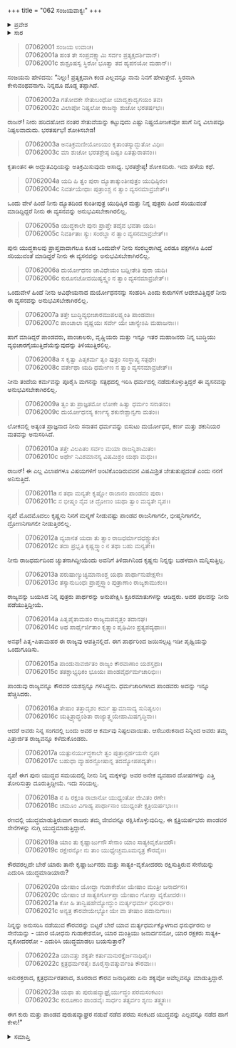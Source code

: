 +++
title = "062 ಸಂಜಯವಾಕ್ಯಃ"
+++

<details><summary>ಪ್ರವೇಶ</summary>


।।   ಓಂ ಓಂ ನಮೋ ನಾರಾಯಣಾಯ।।   ಶ್ರೀ ವೇದವ್ಯಾಸಾಯ ನಮಃ ।।

ಶ್ರೀ ಕೃಷ್ಣದ್ವೈಪಾಯನ ವೇದವ್ಯಾಸ ವಿರಚಿತ  

**ಶ್ರೀ ಮಹಾಭಾರತ**

**ದ್ರೋಣ ಪರ್ವ**

**ಜಯದ್ರಥವಧ ಪರ್ವ**

**ಅಧ್ಯಾಯ 62**

</details>

<details><summary>ಸಾರ</summary>

ಸಂಜಯನು ಧೃತರಾಷ್ಟ್ರನೇ ಈ ಶೋಕಕ್ಕೆ ಕಾರಣನೆಂದು ಮಾತನಾಡಿದುದು (1-23).


</details>



> 07062001 ಸಂಜಯ ಉವಾಚ।   
07062001a ಹಂತ ತೇ ಸಂಪ್ರವಕ್ಷ್ಯಾಮಿ ಸರ್ವಂ ಪ್ರತ್ಯಕ್ಷದರ್ಶಿವಾನ್।   
07062001c ಶುಶ್ರೂಷಸ್ವ ಸ್ಥಿರೋ ಭೂತ್ವಾ ತವ ಹ್ಯಪನಯೋ ಮಹಾನ್।।

ಸಂಜಯನು ಹೇಳಿದನು: “ನಿಲ್ಲು! ಪ್ರತ್ಯಕ್ಷವಾಗಿ ಕಂಡ ಎಲ್ಲವನ್ನೂ ನಾನು ನಿನಗೆ ಹೇಳುತ್ತೇನೆ. ಸ್ಥಿರನಾಗಿ ಕೇಳುವಂಥವನಾಗು. ನಿನ್ನದೂ ದೊಡ್ಡ ತಪ್ಪಾಗಿದೆ.

> 07062002a ಗತೋದಕೇ ಸೇತುಬಂಧೋ ಯಾದೃಕ್ತಾದೃಗಯಂ ತವ।   
07062002c ವಿಲಾಪೋ ನಿಷ್ಫಲೋ ರಾಜನ್ಮಾ ಶುಚೋ ಭರತರ್ಷಭ।।

ರಾಜನ್! ನೀರು ಹರಿದಹೋದ ನಂತರ ಸೇತುವೆಯನ್ನು ಕಟ್ಟುವುದು ಎಷ್ಟು ನಿಷ್ಪ್ರಯೋಜಕವೋ ಹಾಗೆ ನಿನ್ನ ವಿಲಾಪವೂ ನಿಷ್ಫಲವಾದುದು. ಭರತರ್ಷಭ! ಶೋಕಿಸಬೇಡ!

> 07062003a ಅನತಿಕ್ರಮಣೀಯೋಽಯಂ ಕೃತಾಂತಸ್ಯಾದ್ಭುತೋ ವಿಧಿಃ।   
07062003c ಮಾ ಶುಚೋ ಭರತಶ್ರೇಷ್ಠ ದಿಷ್ಟಂ ಏತತ್ಪುರಾತನಂ।।

ಕೃತಾಂತನ ಈ ಅದ್ಭುತವಿಧಿಯನ್ನು ಅತಿಕ್ರಮಿಸುವುದು ಅಸಾಧ್ಯ. ಭರತಶ್ರೇಷ್ಠ! ಶೋಕಿಸದಿರು. ಇದು ಹಳೆಯ ಕಥೆ.

> 07062004a ಯದಿ ಹಿ ತ್ವಂ ಪುರಾ ದ್ಯೂತಾತ್ಕುಂತೀಪುತ್ರಂ ಯುಧಿಷ್ಠಿರಂ।   
07062004c ನಿವರ್ತಯೇಥಾಃ ಪುತ್ರಾಂಶ್ಚ ನ ತ್ವಾಂ ವ್ಯಸನಮಾವ್ರಜೇತ್।।

ಒಂದು ವೇಳೆ ಹಿಂದೆ ನೀನು ದ್ಯೂತದಿಂದ ಕುಂತೀಪುತ್ರ ಯುಧಿಷ್ಠಿರ ಮತ್ತು ನಿನ್ನ ಪುತ್ರರು ಹಿಂದೆ ಸರಿಯುವಂತೆ ಮಾಡಿದ್ದಿದ್ದರೆ ನೀನು ಈ ವ್ಯಸನವನ್ನು ಅನುಭವಿಸಬೇಕಾಗಿರಲಿಲ್ಲ.

> 07062005a ಯುದ್ಧಕಾಲೇ ಪುನಃ ಪ್ರಾಪ್ತೇ ತದೈವ ಭವತಾ ಯದಿ।   
07062005c ನಿವರ್ತಿತಾಃ ಸ್ಯುಃ ಸಂರಬ್ಧಾ ನ ತ್ವಾಂ ವ್ಯಸನಮಾವ್ರಜೇತ್।।

ಪುನಃ ಯುದ್ಧಕಾಲವು ಪ್ರಾಪ್ತವಾದಾಗಲೂ ಕೂಡ ಒಂದುವೇಳೆ ನೀನು ಸಂರಬ್ಧರಾಗಿದ್ದ ಎರಡೂ ಪಕ್ಷಗಳೂ ಹಿಂದೆ ಸರಿಯುವಂತೆ ಮಾಡಿದ್ದರೆ ನೀನು ಈ ವ್ಯಸನವನ್ನು ಅನುಭವಿಸಬೇಕಾಗಿರಲಿಲ್ಲ.

> 07062006a ದುರ್ಯೋಧನಂ ಚಾವಿಧೇಯಂ ಬಧ್ನೀತೇತಿ ಪುರಾ ಯದಿ।   
07062006c ಕುರೂನಚೋದಯಿಷ್ಯಸ್ತ್ವಂ ನ ತ್ವಾಂ ವ್ಯಸನಮಾವ್ರಜೇತ್।।

ಒಂದುವೇಳೆ ಹಿಂದೆ ನೀನು ಅವಿಧೇಯನಾದ ದುರ್ಯೋಧನನನ್ನು ಸಂಹರಿಸಿ ಎಂದು ಕುರುಗಳಿಗೆ ಆದೇಶವಿತ್ತಿದ್ದರೆ ನೀನು ಈ ವ್ಯಸನವನ್ನು ಅನುಭವಿಸಬೇಕಾಗಿರಲಿಲ್ಲ.

> 07062007a ತತ್ತೇ ಬುದ್ಧಿವ್ಯಭೀಚಾರಮುಪಲಪ್ಸ್ಯಂತಿ ಪಾಂಡವಾಃ।   
07062007c ಪಾಂಚಾಲಾ ವೃಷ್ಣಯಃ ಸರ್ವೇ ಯೇ ಚಾನ್ಯೇಽಪಿ ಮಹಾಜನಾಃ।।

ಹಾಗೆ ಮಾಡಿದ್ದರೆ ಪಾಂಡವರು, ಪಾಂಚಾಲರು, ವೃಷ್ಣಿಯರು ಮತ್ತು ಇನ್ನೂ ಇತರ ಮಹಾಜನರು ನಿನ್ನ ಬುದ್ಧಿಯು ವ್ಯಭಿಚಾರಗೈಯುತ್ತಿದೆಯೆನ್ನುವುದನ್ನು ತಿಳಿಯುತ್ತಿರಲಿಲ್ಲ.

> 07062008a ಸ ಕೃತ್ವಾ ಪಿತೃಕರ್ಮ ತ್ವಂ ಪುತ್ರಂ ಸಂಸ್ಥಾಪ್ಯ ಸತ್ಪಥೇ।   
07062008c ವರ್ತೇಥಾ ಯದಿ ಧರ್ಮೇಣ ನ ತ್ವಾಂ ವ್ಯಸನಮಾವ್ರಜೇತ್।।

ನೀನು ತಂದೆಯ ಕರ್ಮವನ್ನು ಪೂರೈಸಿ ಮಗನನ್ನು ಸತ್ಪಥದಲ್ಲಿ ಇರಿಸಿ ಧರ್ಮದಲ್ಲಿ ನಡೆದುಕೊಳ್ಳುತ್ತಿದ್ದರೆ ಈ ವ್ಯಸನವನ್ನು ಅನುಭವಿಸಬೇಕಾಗಿರಲಿಲ್ಲ.

> 07062009a ತ್ವಂ ತು ಪ್ರಾಜ್ಞತಮೋ ಲೋಕೇ ಹಿತ್ವಾ ಧರ್ಮಂ ಸನಾತನಂ।   
07062009c ದುರ್ಯೋಧನಸ್ಯ ಕರ್ಣಸ್ಯ ಶಕುನೇಶ್ಚಾನ್ವಗಾ ಮತಂ।।

ಲೋಕದಲ್ಲಿ ಅತ್ಯಂತ ಪ್ರಾಜ್ಞನಾದ ನೀನು ಸನಾತನ ಧರ್ಮವನ್ನು ಬಿಸುಟು ದುರ್ಯೋಧನ, ಕರ್ಣ ಮತ್ತು ಶಕುನಿಯರ ಮತವನ್ನು ಅನುಸರಿಸಿದೆ.

> 07062010a ತತ್ತೇ ವಿಲಪಿತಂ ಸರ್ವಂ ಮಯಾ ರಾಜನ್ನಿಶಾಮಿತಂ।   
07062010c ಅರ್ಥೇ ನಿವಿಶಮಾನಸ್ಯ ವಿಷಮಿಶ್ರಂ ಯಥಾ ಮಧು।।

ರಾಜನ್! ಈ ಎಲ್ಲ ವಿಲಾಪಗಳೂ ವಿಷಯಗಳಿಗೆ ಅಂಟಿಕೊಂಡಿರುವವನ ವಿಷಮಿಶ್ರಿತ ಜೇತುತುಪ್ಪದಂತೆ ಎಂದು ನನಗೆ ಅನಿಸುತ್ತಿದೆ.

> 07062011a ನ ತಥಾ ಮನ್ಯತೇ ಕೃಷ್ಣೋ ರಾಜಾನಂ ಪಾಂಡವಂ ಪುರಾ।   
07062011c ನ ಭೀಷ್ಮಂ ನೈವ ಚ ದ್ರೋಣಂ ಯಥಾ ತ್ವಾಂ ಮನ್ಯತೇ ನೃಪ।।

ನೃಪ! ಮೊದಮೊದಲು ಕೃಷ್ಣನು ನಿನಗೆ ಮನ್ನಣೆ ನೀಡುವಷ್ಟು ಪಾಂಡವ ರಾಜನಿಗಾಗಲೀ, ಭೀಷ್ಮನಿಗಾಗಲೀ, ದ್ರೋಣನಿಗಾಗಲೀ ನೀಡುತ್ತಿರಲಿಲ್ಲ.

> 07062012a ವ್ಯಜಾನತ ಯದಾ ತು ತ್ವಾಂ ರಾಜಧರ್ಮಾದಧಶ್ಚ್ಯುತಂ।   
07062012c ತದಾ ಪ್ರಭೃತಿ ಕೃಷ್ಣಸ್ತ್ವಾಂ ನ ತಥಾ ಬಹು ಮನ್ಯತೇ।।

ನೀನು ರಾಜಧರ್ಮದಿಂದ ಚ್ಯುತನಾಗಿದ್ದೀಯೆಂದು ಅವನಿಗೆ ತಿಳಿದಾಗಿನಿಂದ ಕೃಷ್ಣನು ನಿನ್ನನ್ನು ಬಹಳವಾಗಿ ಮನ್ನಿಸುತ್ತಿಲ್ಲ.

> 07062013a ಪರುಷಾಣ್ಯುಚ್ಯಮಾನಾಂಶ್ಚ ಯಥಾ ಪಾರ್ಥಾನುಪೇಕ್ಷಸೇ।   
07062013c ತಸ್ಯಾನುಬಂಧಃ ಪ್ರಾಪ್ತಸ್ತ್ವಾಂ ಪುತ್ರಾಣಾಂ ರಾಜ್ಯಕಾಮುಕಂ।।

ರಾಜ್ಯವನ್ನು ಬಯಸಿದ ನಿನ್ನ ಪುತ್ರರು ಪಾರ್ಥರನ್ನು ಅನುಪೇಕ್ಷಿಸಿ ಕ್ರೂರಮಾತುಗಳನ್ನು ಆಡಿದ್ದರು. ಅದರ ಫಲವನ್ನು ನೀನು ಪಡೆಯುತ್ತಿದ್ದೀಯೆ.

> 07062014a ಪಿತೃಪೈತಾಮಹಂ ರಾಜ್ಯಮಪವೃತ್ತಂ ತದಾನಘ।   
07062014c ಅಥ ಪಾರ್ಥೈರ್ಜಿತಾಂ ಕೃತ್ಸ್ನಾಂ ಪೃಥಿವೀಂ ಪ್ರತ್ಯಪದ್ಯಥಾಃ।।

ಅನಘ! ಪಿತೃ-ಪಿತಾಮಹರ ಈ ರಾಜ್ಯವು ಆಪತ್ತಿನಲ್ಲಿದೆ. ಈಗ ಪಾರ್ಥರಿಂದ ಜಯಿಸಲ್ಪಟ್ಟ ಇಡೀ ಪೃಥ್ವಿಯನ್ನು ಒಂದುಗೂಡಿಸು.

> 07062015a ಪಾಂಡುನಾವರ್ಜಿತಂ ರಾಜ್ಯಂ ಕೌರವಾಣಾಂ ಯಶಸ್ತಥಾ।   
07062015c ತತಶ್ಚಾಭ್ಯಧಿಕಂ ಭೂಯಃ ಪಾಂಡವೈರ್ಧರ್ಮಚಾರಿಭಿಃ।।

ಪಾಂಡುವು ರಾಜ್ಯವನ್ನೂ ಕೌರವರ ಯಶಸ್ಸನ್ನೂ ಗಳಿಸಿದ್ದನು. ಧರ್ಮಚಾರಿಗಳಾದ ಪಾಂಡವರು ಅದನ್ನು ಇನ್ನೂ ಹೆಚ್ಚಿಸಿದರು.

> 07062016a ತೇಷಾಂ ತತ್ತಾದೃಶಂ ಕರ್ಮ ತ್ವಾಮಾಸಾದ್ಯ ಸುನಿಷ್ಫಲಂ।   
07062016c ಯತ್ಪಿತ್ರ್ಯಾದ್ಭ್ರಂಶಿತಾ ರಾಜ್ಯಾತ್ತ್ವಯೇಹಾಮಿಷಗೃದ್ಧಿನಾ।।

ಆದರೆ ಅವರು ನಿನ್ನ ಸಂಗದಲ್ಲಿ ಬಂದು ಅವರ ಆ ಕರ್ಮವು ನಿಷ್ಫಲವಾಯಿತು. ಆಸೆಬುರುಕನಾದ ನಿನ್ನಿಂದ ಅವರು ತಮ್ಮ ಪಿತ್ರಾರ್ಜಿತ ರಾಜ್ಯವನ್ನೂ ಕಳೆದುಕೊಂಡರು.

> 07062017a ಯತ್ಪುನರ್ಯುದ್ಧಕಾಲೇ ತ್ವಂ ಪುತ್ರಾನ್ಗರ್ಹಯಸೇ ನೃಪ।   
07062017c ಬಹುಧಾ ವ್ಯಾಹರನ್ದೋಷಾನ್ನ ತದದ್ಯೋಪಪದ್ಯತೇ।।

ನೃಪ! ಈಗ ಪುನಃ ಯುದ್ಧದ ಸಮಯದಲ್ಲಿ ನೀನು ನಿನ್ನ ಮಕ್ಕಳನ್ನು ಅವರ ಅನೇಕ ವ್ಯವಹಾರ ದೋಷಗಳನ್ನು ಎತ್ತಿ ತೋರಿಸುತ್ತಾ ದೂರುತ್ತಿದ್ದೀಯೆ. ಇದು ಸರಿಯಲ್ಲ.

> 07062018a ನ ಹಿ ರಕ್ಷಂತಿ ರಾಜಾನೋ ಯುಧ್ಯಂತೋ ಜೀವಿತಂ ರಣೇ।   
07062018c ಚಮೂಂ ವಿಗಾಹ್ಯ ಪಾರ್ಥಾನಾಂ ಯುಧ್ಯಂತೇ ಕ್ಷತ್ರಿಯರ್ಷಭಾಃ।।

ರಣದಲ್ಲಿ ಯುದ್ಧಮಾಡುತ್ತಿರುವಾಗ ರಾಜರು ತಮ್ಮ ಜೀವವನ್ನೂ ರಕ್ಷಿಸಿಕೊಳ್ಳುವುದಿಲ್ಲ. ಈ ಕ್ಷತ್ರಿಯರ್ಷಭರು ಪಾಂಡವರ ಸೇನೆಗಳನ್ನು ನುಗ್ಗಿ ಯುದ್ಧಮಾಡುತ್ತಿದ್ದಾರೆ.

> 07062019a ಯಾಂ ತು ಕೃಷ್ಣಾರ್ಜುನೌ ಸೇನಾಂ ಯಾಂ ಸಾತ್ಯಕಿವೃಕೋದರೌ।   
07062019c ರಕ್ಷೇರನ್ಕೋ ನು ತಾಂ ಯುಧ್ಯೇಚ್ಚಮೂಮನ್ಯತ್ರ ಕೌರವೈಃ।।

ಕೌರವರಲ್ಲದೇ ಬೇರೆ ಯಾರು ತಾನೇ ಕೃಷ್ಣಾರ್ಜುನರು ಮತ್ತು ಸಾತ್ಯಕಿ-ವೃಕೋದರರು ರಕ್ಷಿಸುತ್ತಿರುವ ಸೇನೆಯನ್ನು ಎದುರಿಸಿ ಯುದ್ಧಮಾಡಿಯಾರು?

> 07062020a ಯೇಷಾಂ ಯೋದ್ಧಾ ಗುಡಾಕೇಶೋ ಯೇಷಾಂ ಮಂತ್ರೀ ಜನಾರ್ದನಃ।   
07062020c ಯೇಷಾಂ ಚ ಸಾತ್ಯಕಿರ್ಗೋಪ್ತಾ ಯೇಷಾಂ ಗೋಪ್ತಾ ವೃಕೋದರಃ।।   
07062021a ಕೋ ಹಿ ತಾನ್ವಿಷಹೇದ್ಯೋದ್ಧುಂ ಮರ್ತ್ಯಧರ್ಮಾ ಧನುರ್ಧರಃ।   
07062021c ಅನ್ಯತ್ರ ಕೌರವೇಯೇಭ್ಯೋ ಯೇ ವಾ ತೇಷಾಂ ಪದಾನುಗಾಃ।।

ನಿನ್ನನ್ನು ಅನುಸರಿಸಿ ನಡೆಯುವ ಕೌರವರನ್ನು ಬಿಟ್ಟರೆ ಬೇರೆ ಯಾವ ಮರ್ತ್ಯಧರ್ಮಕ್ಕೊಳಗಾದ ಧನುರ್ಧರನು ಆ ಸೇನೆಯನ್ನು - ಯಾರ ಯೋಧನು ಗುಡಾಕೇಶನೋ, ಯಾರ ಮಂತ್ರಿಯು ಜನಾರ್ದನನೋ, ಯಾರ ರಕ್ಷಕರು ಸಾತ್ಯಕಿ-ವೃಕೋದರರೋ - ಎದುರಿಸಿ ಯುದ್ಧಮಾಡಲು ಬಯಸುತ್ತಾರೆ?

> 07062022a ಯಾವತ್ತು ಶಕ್ಯತೇ ಕರ್ತುಮನುರಕ್ತೈರ್ಜನಾಧಿಪೈಃ।   
07062022c ಕ್ಷತ್ರಧರ್ಮರತೈಃ ಶೂರೈಸ್ತಾವತ್ಕುರ್ವಂತಿ ಕೌರವಾಃ।।

ಅನುರಕ್ತರಾದ, ಕ್ಷತ್ರಧರ್ಮರತರಾದ, ಶೂರರಾದ ಕೌರವ ಜನಾಧಿಪರು ಏನು ಶಕ್ಯವೋ ಅವೆಲ್ಲವನ್ನೂ ಮಾಡುತ್ತಿದ್ದಾರೆ.

> 07062023a ಯಥಾ ತು ಪುರುಷವ್ಯಾಘ್ರೈರ್ಯುದ್ಧಂ ಪರಮಸಂಕಟಂ।   
07062023c ಕುರೂಣಾಂ ಪಾಂಡವೈಃ ಸಾರ್ಧಂ ತತ್ಸರ್ವಂ ಶೃಣು ತತ್ತ್ವತಃ।।

ಈಗ ಕುರು ಮತ್ತು ಪಾಂಡವ ಪುರುಷವ್ಯಾಘ್ರರ ನಡುವೆ ನಡೆದ ಪರಮ ಸಂಕಟದ ಯುದ್ಧವನ್ನು ಎಲ್ಲವನ್ನೂ ನಡೆದ ಹಾಗೆ ಕೇಳು!”



<details><summary>ಸಮಾಪ್ತಿ</summary>


ಇತಿ ಶ್ರೀ ಮಹಾಭಾರತೇ ದ್ರೋಣ ಪರ್ವಣಿ ಜಯದ್ರಥವಧ ಪರ್ವಣಿ ಸಂಜಯವಾಕ್ಯೇ ದ್ವಿಷಷ್ಠಿತಮೋಽಧ್ಯಾಯಃ।।  
ಇದು ಶ್ರೀ ಮಹಾಭಾರತದಲ್ಲಿ ದ್ರೋಣ ಪರ್ವದಲ್ಲಿ ಜಯದ್ರಥವಧ ಪರ್ವದಲ್ಲಿ ಸಂಜಯವಾಕ್ಯ ಎನ್ನುವ ಅರವತ್ತೆರಡನೇ ಅಧ್ಯಾಯವು.

</details>
